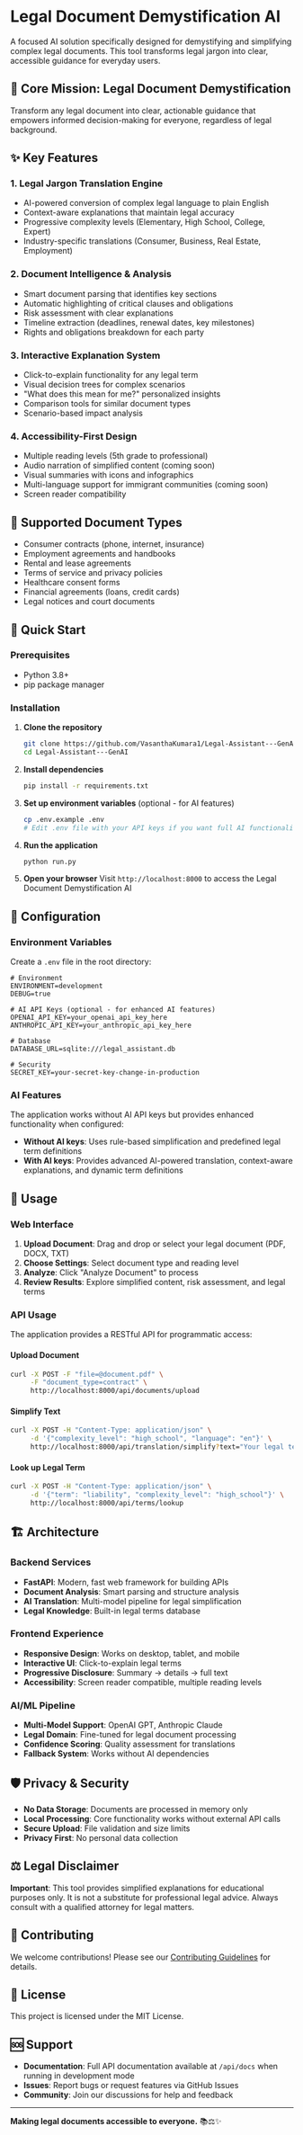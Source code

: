 # Legal Document Demystification AI

A focused AI solution specifically designed for demystifying and simplifying complex legal documents. This tool transforms legal jargon into clear, accessible guidance for everyday users.

## 🎯 Core Mission: Legal Document Demystification

Transform any legal document into clear, actionable guidance that empowers informed decision-making for everyone, regardless of legal background.

## ✨ Key Features

### 1. **Legal Jargon Translation Engine**
- AI-powered conversion of complex legal language to plain English
- Context-aware explanations that maintain legal accuracy
- Progressive complexity levels (Elementary, High School, College, Expert)
- Industry-specific translations (Consumer, Business, Real Estate, Employment)

### 2. **Document Intelligence & Analysis**
- Smart document parsing that identifies key sections
- Automatic highlighting of critical clauses and obligations
- Risk assessment with clear explanations
- Timeline extraction (deadlines, renewal dates, key milestones)
- Rights and obligations breakdown for each party

### 3. **Interactive Explanation System**
- Click-to-explain functionality for any legal term
- Visual decision trees for complex scenarios
- "What does this mean for me?" personalized insights
- Comparison tools for similar document types
- Scenario-based impact analysis

### 4. **Accessibility-First Design**
- Multiple reading levels (5th grade to professional)
- Audio narration of simplified content (coming soon)
- Visual summaries with icons and infographics
- Multi-language support for immigrant communities (coming soon)
- Screen reader compatibility

## 📄 Supported Document Types

- Consumer contracts (phone, internet, insurance)
- Employment agreements and handbooks
- Rental and lease agreements
- Terms of service and privacy policies
- Healthcare consent forms
- Financial agreements (loans, credit cards)
- Legal notices and court documents

## 🚀 Quick Start

### Prerequisites

- Python 3.8+
- pip package manager

### Installation

1. **Clone the repository**
   ```bash
   git clone https://github.com/VasanthaKumara1/Legal-Assistant---GenAI.git
   cd Legal-Assistant---GenAI
   ```

2. **Install dependencies**
   ```bash
   pip install -r requirements.txt
   ```

3. **Set up environment variables** (optional - for AI features)
   ```bash
   cp .env.example .env
   # Edit .env file with your API keys if you want full AI functionality
   ```

4. **Run the application**
   ```bash
   python run.py
   ```

5. **Open your browser**
   Visit `http://localhost:8000` to access the Legal Document Demystification AI

## 🔧 Configuration

### Environment Variables

Create a `.env` file in the root directory:

```env
# Environment
ENVIRONMENT=development
DEBUG=true

# AI API Keys (optional - for enhanced AI features)
OPENAI_API_KEY=your_openai_api_key_here
ANTHROPIC_API_KEY=your_anthropic_api_key_here

# Database
DATABASE_URL=sqlite:///legal_assistant.db

# Security
SECRET_KEY=your-secret-key-change-in-production
```

### AI Features

The application works without AI API keys but provides enhanced functionality when configured:

- **Without AI keys**: Uses rule-based simplification and predefined legal term definitions
- **With AI keys**: Provides advanced AI-powered translation, context-aware explanations, and dynamic term definitions

## 📖 Usage

### Web Interface

1. **Upload Document**: Drag and drop or select your legal document (PDF, DOCX, TXT)
2. **Choose Settings**: Select document type and reading level
3. **Analyze**: Click "Analyze Document" to process
4. **Review Results**: Explore simplified content, risk assessment, and legal terms

### API Usage

The application provides a RESTful API for programmatic access:

#### Upload Document
```bash
curl -X POST -F "file=@document.pdf" \
     -F "document_type=contract" \
     http://localhost:8000/api/documents/upload
```

#### Simplify Text
```bash
curl -X POST -H "Content-Type: application/json" \
     -d '{"complexity_level": "high_school", "language": "en"}' \
     http://localhost:8000/api/translation/simplify?text="Your legal text here"
```

#### Look up Legal Term
```bash
curl -X POST -H "Content-Type: application/json" \
     -d '{"term": "liability", "complexity_level": "high_school"}' \
     http://localhost:8000/api/terms/lookup
```

## 🏗️ Architecture

### Backend Services
- **FastAPI**: Modern, fast web framework for building APIs
- **Document Analysis**: Smart parsing and structure analysis
- **AI Translation**: Multi-model pipeline for legal simplification
- **Legal Knowledge**: Built-in legal terms database

### Frontend Experience
- **Responsive Design**: Works on desktop, tablet, and mobile
- **Interactive UI**: Click-to-explain legal terms
- **Progressive Disclosure**: Summary → details → full text
- **Accessibility**: Screen reader compatible, multiple reading levels

### AI/ML Pipeline
- **Multi-Model Support**: OpenAI GPT, Anthropic Claude
- **Legal Domain**: Fine-tuned for legal document processing
- **Confidence Scoring**: Quality assessment for translations
- **Fallback System**: Works without AI dependencies

## 🛡️ Privacy & Security

- **No Data Storage**: Documents are processed in memory only
- **Local Processing**: Core functionality works without external API calls
- **Secure Upload**: File validation and size limits
- **Privacy First**: No personal data collection

## ⚖️ Legal Disclaimer

**Important**: This tool provides simplified explanations for educational purposes only. It is not a substitute for professional legal advice. Always consult with a qualified attorney for legal matters.

## 🤝 Contributing

We welcome contributions! Please see our [Contributing Guidelines](CONTRIBUTING.md) for details.

## 📝 License

This project is licensed under the MIT License.

## 🆘 Support

- **Documentation**: Full API documentation available at `/api/docs` when running in development mode
- **Issues**: Report bugs or request features via GitHub Issues
- **Community**: Join our discussions for help and feedback

---

**Making legal documents accessible to everyone.** 📚⚖️✨